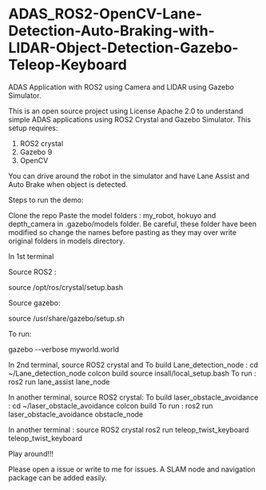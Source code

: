 # ADAS_ROS2-OpenCV-Lane-Detection-Auto-Braking-with-LIDAR-Object-Detection-Gazebo-Teleop-Keyboard
ADAS Application with ROS2 using Camera and LIDAR using Gazebo Simulator.

This is an open source project using License Apache 2.0 to understand simple ADAS applications using ROS2 Crystal and Gazebo Simulator.
This setup requires:
  1. ROS2 crystal
  2. Gazebo 9
  3. OpenCV

You can drive around the robot in the simulator and have Lane Assist and Auto Brake when object is detected.

Steps to run the demo:

Clone the repo
Paste the model folders : my_robot, hokuyo and depth_camera in .gazebo/models folder. Be careful, these folder have been modified so change the names before pasting as they may over write original folders in models directory.


In 1st terminal

Source ROS2 :

source /opt/ros/crystal/setup.bash

Source gazebo:

source /usr/share/gazebo/setup.sh

To run:

gazebo --verbose myworld.world

In 2nd terminal, source ROS2 crystal and
To build Lane_detection_node :
cd ~/Lane_detection_node
colcon build
source insall/local_setup.bash
To run : 
ros2 run lane_assist lane_node

In another terminal, source ROS2 crystal:
To build laser_obstacle_avoidance :
cd ~/laser_obstacle_avoidance
colcon build
To run : 
ros2 run laser_obstacle_avoidance obstacle_node

In another terminal : 
source ROS2 crystal
ros2 run teleop_twist_keyboard teleop_twist_keyboard

Play around!!!

Please open a issue or write to me for issues. A SLAM node and navigation package can be added easily.

